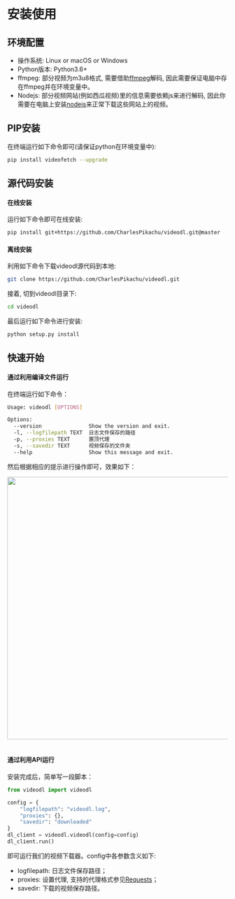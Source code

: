 # 安装使用


## 环境配置

- 操作系统: Linux or macOS or Windows
- Python版本: Python3.6+
- ffmpeg: 部分视频为m3u8格式, 需要借助[ffmpeg](https://ffmpeg.org/)解码, 因此需要保证电脑中存在ffmpeg并在环境变量中。
- Nodejs: 部分视频网站(例如西瓜视频)里的信息需要依赖js来进行解码, 因此你需要在电脑上安装[nodejs](https://nodejs.org/en/)来正常下载这些网站上的视频。


## PIP安装

在终端运行如下命令即可(请保证python在环境变量中):

```sh
pip install videofetch --upgrade
```


## 源代码安装

#### 在线安装

运行如下命令即可在线安装:

```sh
pip install git+https://github.com/CharlesPikachu/videodl.git@master
```

#### 离线安装

利用如下命令下载videodl源代码到本地:

```sh
git clone https://github.com/CharlesPikachu/videodl.git
```

接着, 切到videodl目录下:

```sh
cd videodl
```

最后运行如下命令进行安装:

```sh
python setup.py install
```


## 快速开始

#### 通过利用编译文件运行

在终端运行如下命令：

```sh
Usage: videodl [OPTIONS]

Options:
  --version               Show the version and exit.
  -l, --logfilepath TEXT  日志文件保存的路径
  -p, --proxies TEXT      置顶代理
  -s, --savedir TEXT      视频保存的文件夹
  --help                  Show this message and exit.
```

然后根据相应的提示进行操作即可，效果如下：

<div align="center">
  <img src="https://github.com/CharlesPikachu/videodl/raw/master/docs/screenshot.gif" width="600"/>
</div>
<br />

#### 通过利用API运行

安装完成后，简单写一段脚本：

```python
from videodl import videodl

config = {
    "logfilepath": "videodl.log",
    "proxies": {},
    "savedir": "downloaded"
}
dl_client = videodl.videodl(config=config)
dl_client.run()
```

即可运行我们的视频下载器。config中各参数含义如下:

- logfilepath: 日志文件保存路径；
- proxies: 设置代理, 支持的代理格式参见[Requests](https://requests.readthedocs.io/en/master/user/advanced/#proxies)；
- savedir: 下载的视频保存路径。